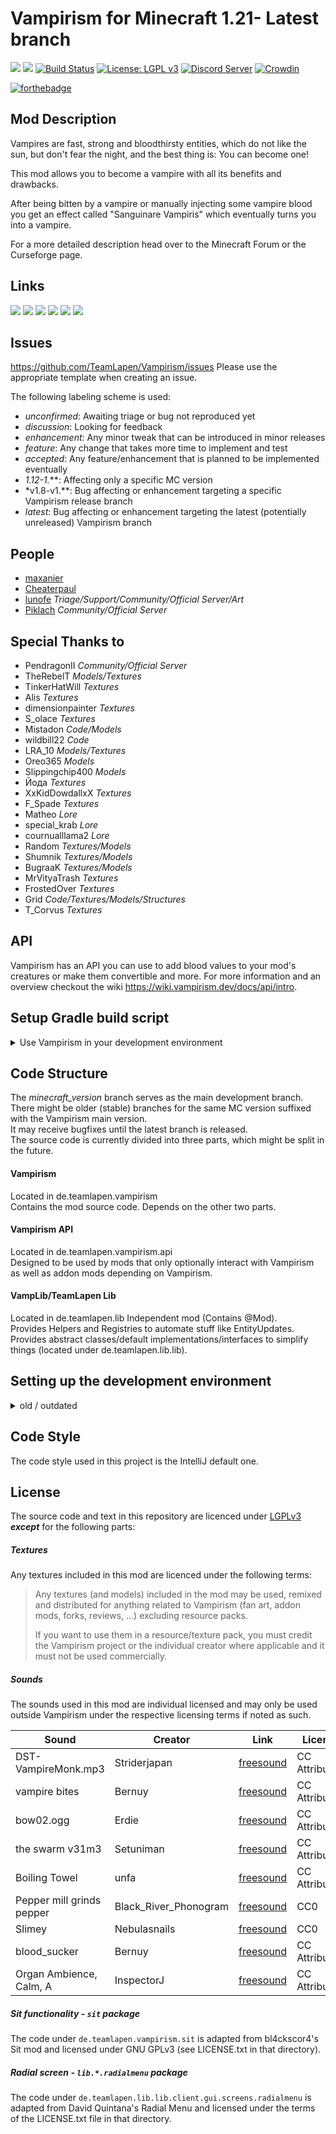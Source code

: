 Vampirism for Minecraft 1.21- Latest branch 
============================================
[![](http://cf.way2muchnoise.eu/short_233029_downloads.svg)](https://minecraft.curseforge.com/projects/vampirism-become-a-vampire) [![](https://img.shields.io/modrinth/dt/jVZ0F1wn?label=Modrinth)](https://modrinth.com/mod/vampirism) [![Build Status](https://github.com/TeamLapen/Vampirism/workflows/Java%20CI/badge.svg?branch=1.16)](https://github.com/TeamLapen/Vampirism/actions) [![License: LGPL v3](https://img.shields.io/badge/License-LGPL%20v3-blue.svg)](https://www.gnu.org/licenses/lgpl-3.0) [![Discord Server](https://img.shields.io/discord/430326060635258881)](https://discord.gg/wuamm4P) [![Crowdin](https://badges.crowdin.net/vampirism/localized.svg)](https://crowdin.com/project/vampirism)

[![forthebadge](https://forthebadge.com/images/badges/built-with-love.svg)](https://vampirism.dev)

## Mod Description

Vampires are fast, strong and bloodthirsty entities, which do not like the sun, but don't fear the night, and the best thing is: You can become one!

This mod allows you to become a vampire with all its benefits and drawbacks.

After being bitten by a vampire or manually injecting some vampire blood you get an effect called "Sanguinare Vampiris" which eventually turns you into a vampire.

For a more detailed description head over to the Minecraft Forum or the Curseforge page.
## Links
[![](https://cdn.jsdelivr.net/npm/@intergrav/devins-badges@3/assets/cozy/available/curseforge_vector.svg)](https://www.curseforge.com/minecraft/mc-mods/vampirism-become-a-vampire/files)
[![](https://cdn.jsdelivr.net/npm/@intergrav/devins-badges@3/assets/cozy/available/modrinth_vector.svg)](https://modrinth.com/mod/vampirism/versions)
[![](https://cdn.jsdelivr.net/npm/@intergrav/devins-badges@3/assets/cozy/translate/crowdin_vector.svg)](https://translate.vampirism.dev)
[![](https://cdn.jsdelivr.net/npm/@intergrav/devins-badges@3/assets/cozy/documentation/ghpages_vector.svg)](https://wiki.vampirism.dev/docs/wiki/intro)
[![](https://cdn.jsdelivr.net/npm/@intergrav/devins-badges@3/assets/cozy/documentation/website_vector.svg)](https://vampirism.dev)
[![](https://cdn.jsdelivr.net/npm/@intergrav/devins-badges@3/assets/cozy/social/discord-plural_vector.svg)](https://discord.gg/wuamm4P)

## Issues
https://github.com/TeamLapen/Vampirism/issues
Please use the appropriate template when creating an issue.

The following labeling scheme is used:
- *unconfirmed*: Awaiting triage or bug not reproduced yet
- *discussion*: Looking for feedback
- *enhancement*: Any minor tweak that can be introduced in minor releases
- *feature*: Any change that takes more time to implement and test
- *accepted*: Any feature/enhancement that is planned to be implemented eventually
- *1.12-1.***: Affecting only a specific MC version
- *v1.8-v1.**: Bug affecting or enhancement targeting a specific Vampirism release branch
- *latest*: Bug affecting or enhancement targeting the latest (potentially unreleased) Vampirism branch


## People
- [maxanier](https://maxanier.de)
- [Cheaterpaul](https://paube.de)
- [lunofe](https://github.com/lunofe) _Triage/Support/Community/Official Server/Art_
- [Piklach](https://twitter.com/Piklach) _Community/Official Server_


## Special Thanks to
- PendragonII _Community/Official Server_
- TheRebelT _Models/Textures_
- TinkerHatWill _Textures_
- Alis _Textures_
- dimensionpainter _Textures_
- S_olace _Textures_
- Mistadon _Code/Models_
- wildbill22 _Code_
- LRA_10 _Models/Textures_
- Oreo365 _Models_
- Slippingchip400 _Models_
- Йода _Textures_
- XxKidDowdallxX _Textures_
- F_Spade _Textures_
- Matheo _Lore_
- special_krab _Lore_
- cournualllama2 _Lore_
- Random _Textures/Models_
- Shumnik _Textures/Models_
- BugraaK _Textures/Models_
- MrVityaTrash _Textures_
- FrostedOver _Textures_
- Grid _Code/Textures/Models/Structures_
- T_Corvus _Textures_

## API
Vampirism has an API you can use to add blood values to your mod's creatures or make them convertible and more. For more information and an overview checkout the wiki https://wiki.vampirism.dev/docs/api/intro.


## Setup Gradle build script

<details>
<summary>Use Vampirism in your development environment</summary>
You should be able to include it with the following in your `build.gradle`:
```gradle
repositories {
    //Maven repo for Vampirism
    maven {
        url = "https://maven.maxanier.de/releases"
    }
}
dependencies {
    //compile against the Vampirism API
    compileOnly fg.deobf("de.teamlapen.vampirism:Vampirism:${mc_version}-${vampirism_version}:api")
    //at runtime (in your development environment) use the full Vampirism jar
    runtimeOnly fg.deobf("de.teamlapen.vampirism:Vampirism:${mc_version}-${vampirism_version}")
}
```

#### Choose a version

`${mc_version}` gets replaced by the current Minecraft version. (i.e. `1.20.4`)
`${vampirism_version}` gets replaced by the version of Vampirism you want to use (i.e `1.10.0`)

For a list of available Vampirism version,
see [CurseForge](https://www.curseforge.com/minecraft/mc-mods/vampirism-become-a-vampire) or
the [maven listing](https://maven.maxanier.de/de/teamlapen/vampirism/Vampirism/) .

These properties can be set in a file named `gradle.properties`, placed in the same directory as your `build.gradle`
file. Example `gradle.properties`:

```
mc_version=1.16.5
vampirism_version=1.7.12
```

#### Rerun Gradle setup commands

Please run the commands that you used to set up your development environment again. E.g. `gradlew`
or `gradlew build --refresh-dependencies`
Refresh/Restart your IDE afterwards.

#### Run Vampirism in a deobfuscated environment

Vampirism uses **mixins**. To be able to apply them in a deobfuscated environment using a different set of mappings (
from the one Vampirism uses) you have to enable remapping the refmap:
Add

```
     property 'mixin.env.remapRefMap', 'true'
     property 'mixin.env.refMapRemappingFile', "${projectDir}/build/createSrgToMcp/output.srg"
```

to your run configurations in your `build.gradle` and then regenerate your IDE run configurations (`genIntelliJRuns` or
similar). If that does not work you can also try `property 'mixin.env.disableRefMap', 'true'`
If you still run into issues with the mixins you can also set `mixin.env.ignoreRequired` to `true`. However, not all of
Vampirism will work correctly then.

#### Examples

Checkout this example project: https://github.com/TeamLapen/VampirismAPIExample

If you want to create an addon which access all of Vampirism's classes, not just the API, checkout
this https://github.com/TeamLapen/VampirismAddonExample and consider contacting @Cheaterpaul.

</details>

## Code Structure

The _minecraft_version_ branch serves as the main development branch. There might be older (stable) branches for the
same MC version suffixed with the Vampirism main version.  
It may receive bugfixes until the latest branch is released.  
The source code is currently divided into three parts, which might be split in the future.

#### Vampirism
Located in de.teamlapen.vampirism  
Contains the mod source code. Depends on the other two parts.  
#### Vampirism API
Located in de.teamlapen.vampirism.api  
Designed to be used by mods that only optionally interact with Vampirism as well as addon mods depending on Vampirism.  
#### VampLib/TeamLapen Lib
Located in de.teamlapen.lib
Independent mod (Contains @Mod).  
Provides Helpers and Registries to automate stuff like EntityUpdates.
Provides abstract classes/default implementations/interfaces to simplify things (located under de.teamlapen.lib.lib).  

## Setting up the development environment

<details>
<summary>old / outdated</summary>


If you would like to compile your own versions or even contribute to Vampirism's development, you need to set up the dev environment like any other mod.

</details>  

## Code Style
The code style used in this project is the IntelliJ default one.

## License
The source code and text in this repository are licenced under [LGPLv3](https://raw.githubusercontent.com/TeamLapen/Vampirism/master/CODE_LICENSE) ***except*** for the following parts:

##### Textures
Any textures included in this mod are licenced under the following terms:
> Any textures (and models) included in the mod may be used, remixed and distributed for anything related to Vampirism (fan art, addon mods, forks, reviews, ...) excluding resource packs.
> 
> If you want to use them in a resource/texture pack, you must credit the Vampirism project or the individual creator where applicable and it must not be used commercially.

##### Sounds
The sounds used in this mod are individual licensed and may only be used outside Vampirism under the respective licensing terms if noted as such.

| Sound                     | Creator               | Link                                                                           | License        |
|---------------------------|-----------------------|--------------------------------------------------------------------------------|----------------|
| DST-VampireMonk.mp3       | Striderjapan          | [freesound](http://www.freesound.org/people/Striderjapan/sounds/141368/)       | CC Attribution |
| vampire bites             | Bernuy                | [freesound](http://www.freesound.org/people/Bernuy/sounds/268501/)             | CC Attribution |
| bow02.ogg                 | Erdie                 | [freesound](https://www.freesound.org/people/Erdie/sounds/65734/)              | CC Attribution |
| the swarm v31m3           | Setuniman             | [freesound](https://www.freesound.org/people/Setuniman/sounds/130695/)         | CC Attribution |
| Boiling Towel             | unfa                  | [freesound](https://www.freesound.org/people/unfa/sounds/174499/)              | CC Attribution |
| Pepper mill grinds pepper | Black_River_Phonogram | [freesound](https://freesound.org/people/Black_River_Phonogram/sounds/424605/) | CC0            |
| Slimey                    | Nebulasnails          | [freesound](https://freesound.org/people/nebulasnails/sounds/495116/)          | CC0            |
| blood_sucker              | Bernuy                | [freesound](https://freesound.org/people/Bernuy/sounds/268499/)                | CC Attribution |
| Organ Ambience, Calm, A   | InspectorJ            | [freesound](https://freesound.org/people/InspectorJ/sounds/411991/)            | CC Attribution |

##### Sit functionality - `sit` package

The code under `de.teamlapen.vampirism.sit` is adapted from bl4ckscor4's Sit mod and licensed under GNU GPLv3 (see
LICENSE.txt in that directory).

##### Radial screen - `lib.*.radialmenu` package

The code under `de.teamlapen.lib.lib.client.gui.screens.radialmenu` is adapted from David Quintana's Radial Menu and
licensed under the terms of the LICENSE.txt file in that directory.

